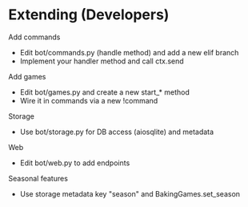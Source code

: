 # Extending (Developers)

Add commands
- Edit bot/commands.py (handle method) and add a new elif branch
- Implement your handler method and call ctx.send

Add games
- Edit bot/games.py and create a new start_* method
- Wire it in commands via a new !command

Storage
- Use bot/storage.py for DB access (aiosqlite) and metadata

Web
- Edit bot/web.py to add endpoints

Seasonal features
- Use storage metadata key "season" and BakingGames.set_season
